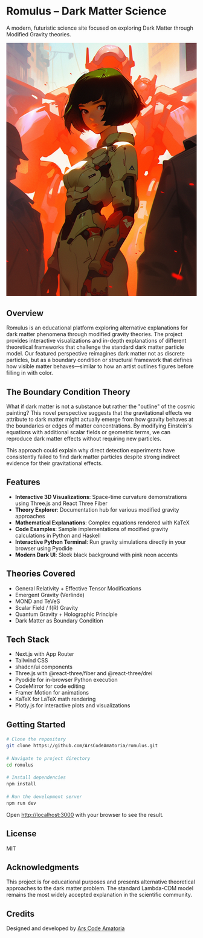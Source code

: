 # Romulus – Dark Matter Science

A modern, futuristic science site focused on exploring Dark Matter through Modified Gravity theories.

<div align="center">
  <img src="https://github.com/ArsCodeAmatoria/romulus/raw/main/public/images/romulusIX.png" alt="Romulus Concept Art" width="600" />
</div>

## Overview

Romulus is an educational platform exploring alternative explanations for dark matter phenomena through modified gravity theories. The project provides interactive visualizations and in-depth explanations of different theoretical frameworks that challenge the standard dark matter particle model. Our featured perspective reimagines dark matter not as discrete particles, but as a boundary condition or structural framework that defines how visible matter behaves—similar to how an artist outlines figures before filling in with color.

## The Boundary Condition Theory

What if dark matter is not a substance but rather the "outline" of the cosmic painting? This novel perspective suggests that the gravitational effects we attribute to dark matter might actually emerge from how gravity behaves at the boundaries or edges of matter concentrations. By modifying Einstein's equations with additional scalar fields or geometric terms, we can reproduce dark matter effects without requiring new particles.

This approach could explain why direct detection experiments have consistently failed to find dark matter particles despite strong indirect evidence for their gravitational effects.

## Features

- **Interactive 3D Visualizations**: Space-time curvature demonstrations using Three.js and React Three Fiber
- **Theory Explorer**: Documentation hub for various modified gravity approaches
- **Mathematical Explanations**: Complex equations rendered with KaTeX
- **Code Examples**: Sample implementations of modified gravity calculations in Python and Haskell
- **Interactive Python Terminal**: Run gravity simulations directly in your browser using Pyodide
- **Modern Dark UI**: Sleek black background with pink neon accents

## Theories Covered

- General Relativity + Effective Tensor Modifications
- Emergent Gravity (Verlinde)
- MOND and TeVeS
- Scalar Field / f(R) Gravity
- Quantum Gravity + Holographic Principle
- Dark Matter as Boundary Condition

## Tech Stack

- Next.js with App Router
- Tailwind CSS
- shadcn/ui components
- Three.js with @react-three/fiber and @react-three/drei
- Pyodide for in-browser Python execution
- CodeMirror for code editing
- Framer Motion for animations
- KaTeX for LaTeX math rendering
- Plotly.js for interactive plots and visualizations

## Getting Started

```bash
# Clone the repository
git clone https://github.com/ArsCodeAmatoria/romulus.git

# Navigate to project directory
cd romulus

# Install dependencies
npm install

# Run the development server
npm run dev
```

Open [http://localhost:3000](http://localhost:3000) with your browser to see the result.

## License

MIT

## Acknowledgments

This project is for educational purposes and presents alternative theoretical approaches to the dark matter problem. The standard Lambda-CDM model remains the most widely accepted explanation in the scientific community.

## Credits

Designed and developed by [Ars Code Amatoria](https://github.com/ArsCodeAmatoria)
